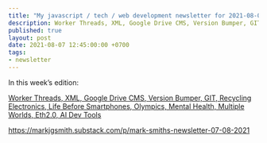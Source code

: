 ```yaml
---
title: "My javascript / tech / web development newsletter for 2021-08-07 is out!"
description: Worker Threads, XML, Google Drive CMS, Version Bumper, GIT, Recycling Electronics, Life Before Smartphones, Olympics, Mental Health, Multiple Worlds, Eth2.0, AI Dev Tools
published: true
layout: post
date: 2021-08-07 12:45:00:00 +0700
tags:
- newsletter
---
```

In this week’s edition:

[Worker Threads, XML, Google Drive CMS, Version Bumper, GIT, Recycling Electronics, Life Before Smartphones, Olympics, Mental Health, Multiple Worlds, Eth2.0, AI Dev Tools](https://markjgsmith.substack.com/p/mark-smiths-newsletter-07-08-2021)

https://markjgsmith.substack.com/p/mark-smiths-newsletter-07-08-2021
